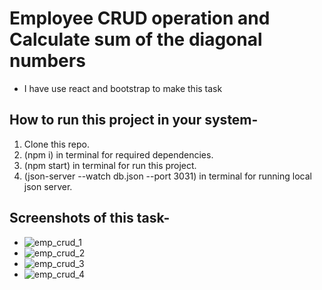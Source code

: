 # Employee CRUD operation and  Calculate sum of the diagonal numbers
- I have use react and bootstrap to make this task
## How to run this project in your system-
1) Clone this repo.
2) (npm i) in terminal for required dependencies.
3) (npm start) in terminal for run this project.
4) (json-server --watch db.json --port 3031) in terminal for running local json server.
## Screenshots of this task-
- ![emp_crud_1](https://github.com/sjana98/employee-crud-operation/assets/135092592/defc9947-ad20-4e7f-a500-cf3031f655d2)
- ![emp_crud_2](https://github.com/sjana98/employee-crud-operation/assets/135092592/ec978c21-2a2a-480d-9825-e6cb0946f55e)
- ![emp_crud_3](https://github.com/sjana98/employee-crud-operation/assets/135092592/9575b9fe-f2da-410d-9e05-0c69490cb378)
- ![emp_crud_4](https://github.com/sjana98/employee-crud-operation/assets/135092592/e9983698-9245-4e7c-a543-a48a365900d2)
